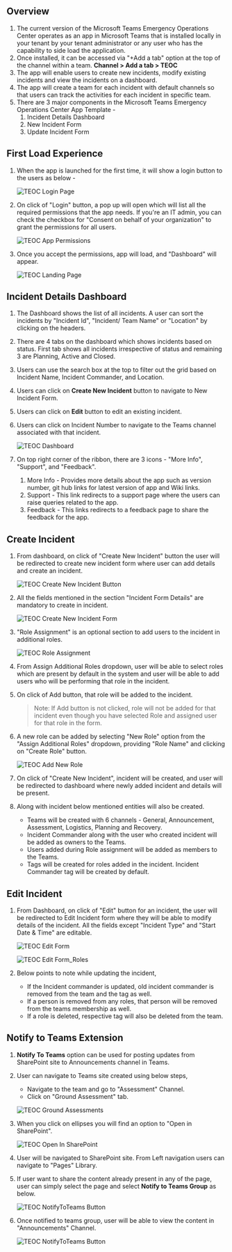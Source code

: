 ## Overview

1. The current version of the Microsoft Teams Emergency Operations Center operates as an app in Microsoft Teams that is installed locally in your tenant by your tenant administrator or any user who has the capability to side load the application.
2. Once installed, it can be accessed via "+Add a tab" option at the top of the channel within a team. **Channel > Add a tab > TEOC**
3. The app will enable users to create new incidents, modify existing incidents and view the incidents on a dashboard.
4. The app will create a team for each incident with default channels so that users can track the activities for each incident in specific team.
5. There are 3 major components in the Microsoft Teams Emergency Operations Center App Template -
    1. Incident Details Dashboard
    2. New Incident Form
    3. Update Incident Form

## First Load Experience

1. When the app is launched for the first time, it will show a login button to the users as below -

    ![TEOC Login Page](./Images/LoginPage.png)

2. On click of "Login" button, a pop up will open which will list all the required permissions that the app needs. If you're an IT admin, you can check the checkbox for "Consent on behalf of your organization" to grant the permissions for all users.

    ![TEOC App Permissions](./Images/AppPermissisons.png)

3. Once you accept the permissions, app will load, and "Dashboard" will appear.

    ![TEOC Landing Page](./Images/LandingPageNoIncident.png)

## Incident Details Dashboard

1. The Dashboard shows the list of all incidents. A user can sort the incidents by "Incident Id", "Incident/ Team Name" or "Location" by clicking on the headers.
2. There are 4 tabs on the dashboard which shows incidents based on status. First tab shows all incidents irrespective of status and remaining 3 are Planning, Active and Closed.
3. Users can use the search box at the top to filter out the grid based on Incident Name, Incident Commander, and Location.
4. Users can click on **Create New Incident** button to navigate to New Incident Form.
5. Users can click on **Edit** button to edit an existing incident.
6. Users can click on Incident Number to navigate to the Teams channel associated with that incident.

    ![TEOC Dashboard](./Images/Dashboard.png)

7. On top right corner of the ribbon, there are 3 icons - "More Info", "Support", and "Feedback".
   1. More Info - Provides more details about the app such as version number, git hub links for latest version of app and Wiki links.
   2. Support - This link redirects to a support page where the users can raise queries related to the app.
   3. Feedback - This links redirects to a feedback page to share the feedback for the app.

## Create Incident

1. From dashboard, on click of "Create New Incident" button the user will be redirected to create new incident form where user can add details and create an incident.

    ![TEOC Create New Incident Button](./Images/CreateIncidentButton.png)

2. All the fields mentioned in the section "Incident Form Details" are mandatory to create in incident.

    ![TEOC Create New Incident Form](./Images/CreateIncidentForm1.png)

3. "Role Assignment" is an optional section to add users to the incident in additional roles.

    ![TEOC Role Assignment](./Images/RoleAssignment.png)

4. From Assign Additional Roles dropdown, user will be able to select roles which are present by default in the system and user will be able to add users who will be performing that role in the incident. 

5. On click of Add button, that role will be added to the incident.

    > Note: If Add button is not clicked, role will not be added for that incident even though you have selected Role and assigned user for that role in the form.

6. A new role can be added by selecting "New Role" option from the "Assign Additional Roles" dropdown, providing "Role Name" and clicking on "Create Role" button.

    ![TEOC Add New Role](./Images/CreateNewRole.PNG)

7. On click of "Create New Incident", incident will be created, and user will be redirected to dashboard where newly added incident and details will be present. 

8. Along with incident below mentioned entities will also be created. 

    * Teams will be created with 6 channels - General, Announcement, Assessment, Logistics, Planning and Recovery.
    * Incident Commander along with the user who created incident will be added as owners to the Teams.
    * Users added during Role assignment will be added as members to the Teams.
    * Tags will be created for roles added in the incident. Incident Commander tag will be created by default.

## Edit Incident

1. From Dashboard, on click of "Edit" button for an incident, the user will be redirected to Edit Incident form where they will be able to modify details of the incident. All the fields except "Incident Type" and "Start Date & Time" are editable.

    ![TEOC Edit Form](Images/EditForm1.png)

    ![TEOC Edit Form_Roles](Images/EditForm2.png)

2. Below points to note while updating the incident,
    * If the Incident commander is updated, old incident commander is removed from the team and the tag as well.
    * If a person is removed from any roles, that person will be removed from the teams membership as well.
    * If a role is deleted, respective tag will also be deleted from the team.

## Notify to Teams Extension

1. **Notify To Teams** option can be used for posting updates from SharePoint site to Announcements channel in Teams.
2. User can navigate to Teams site created using below steps,
    * Navigate to the team and go to "Assessment" Channel.
    * Click on "Ground Assessment" tab.    
    
    ![TEOC Ground Assessments](Images/AssestmentTab.png)

3. When you click on ellipses you will find an option to "Open in SharePoint".

    ![TEOC Open In SharePoint](Images/OpenInSharePoint.png)

4. User will be navigated to SharePoint site. From Left navigation users can navigate to "Pages" Library.

5. If user want to share the content already present in any of the page, user can simply select the page and select **Notify to Teams Group** as below.

    ![TEOC NotifyToTeams Button](Images/NotifyToTeams.png)

6. Once notified to teams group, user will be able to view the content in "Announcements" Channel.

    ![TEOC NotifyToTeams Button](Images/Announcement.png)
